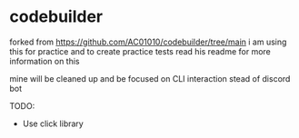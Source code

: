 # codebuilder

forked from <https://github.com/AC01010/codebuilder/tree/main>
i am using this for practice and to create practice tests
read his readme for more information on this

mine will be cleaned up and be focused on CLI interaction stead of discord bot

TODO:

* Use click library
